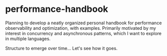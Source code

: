 # performance-handbook

Planning to develop a neatly organized personal handbook for performance observability and optimization, with examples. Primarily motivated by my interest in concurrency and asynchronous patterns, which I want to explore in multiple languages.

Structure to emerge over time... Let's see how it goes.
